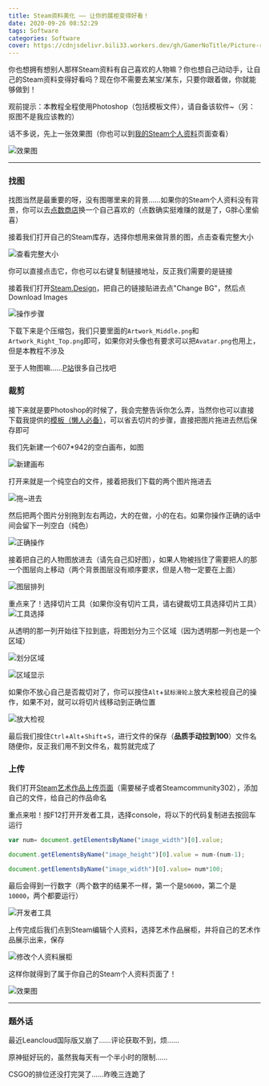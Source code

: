 ```yaml
---
title: Steam资料美化 —— 让你的展柜变得好看！
date: 2020-09-26 08:52:29
tags: Software
categories: Software
cover: https://cdnjsdelivr.bili33.workers.dev/gh/GamerNoTitle/Picture-repo-v1@master/img/Steam-Artworks/cover.png
---
```


你也想拥有想别人那样Steam资料有自己喜欢的人物嘛？你也想自己动动手，让自己的Steam资料变得好看吗？现在你不需要去某宝/某东，只要你跟着做，你就能够做到！

观前提示：本教程全程使用Photoshop（包括模板文件），请自备该软件~（另：抠图不是我应该教的）

话不多说，先上一张效果图（你也可以到[我的Steam个人资料](https://steamcommunity.com/id/bili33/)页面查看）

![效果图](https://cdnjsdelivr.bili33.workers.dev/gh/GamerNoTitle/Picture-repo-v1@master/img/Steam-Artworks/cover.png)

---

### 找图

找图当然是最重要的呀，没有图哪里来的背景……如果你的Steam个人资料没有背景，你可以去[点数商店](https://store.steampowered.com/points/shop/)换一个自己喜欢的（点数确实挺难赚的就是了，G胖心里偷喜）

接着我们打开自己的Steam库存，选择你想用来做背景的图，点击查看完整大小

![查看完整大小](https://cdnjsdelivr.bili33.workers.dev/gh/GamerNoTitle/Picture-repo-v1@master/img/Steam-Artworks/showfull.png)

你可以直接点击它，你也可以右键复制链接地址，反正我们需要的是链接

接着我们打开[Steam.Design](https://steam.design/)，把自己的链接贴进去点"Change BG"，然后点Download Images

![操作步骤](https://cdnjsdelivr.bili33.workers.dev/gh/GamerNoTitle/Picture-repo-v1@master/img/Steam-Artworks/SteamDesign.png)

下载下来是个压缩包，我们只要里面的`Artwork_Middle.png`和`Artwork_Right_Top.png`即可，如果你对头像也有要求可以把`Avatar.png`也用上，但是本教程不涉及

至于人物图嘛……[P站](https://www.pixiv.net/)很多自己找吧

### 裁剪

接下来就是要Photoshop的时候了，我会完整告诉你怎么弄，当然你也可以直接下载我提供的[模板（懒人必备）](https://cdnjsdelivr.bili33.workers.dev/gh/GamerNoTitle/Picture-repo-v1@master/img/Steam-Artworks/Tamplate.psd)，可以省去切片的步骤，直接把图片拖进去然后保存即可

我们先新建一个607\*942的空白画布，如图

![新建画布](https://cdnjsdelivr.bili33.workers.dev/gh/GamerNoTitle/Picture-repo-v1@master/img/Steam-Artworks/NewFile.png)

打开来就是一个纯空白的文件，接着把我们下载的两个图片拖进去

![拖~进去](https://cdnjsdelivr.bili33.workers.dev/gh/GamerNoTitle/Picture-repo-v1@master/img/Steam-Artworks/DrugIn.png)

然后把两个图片分别拖到左右两边，大的在做，小的在右。如果你操作正确的话中间会留下一列空白（纯色）

![正确操作](https://cdnjsdelivr.bili33.workers.dev/gh/GamerNoTitle/Picture-repo-v1@master/img/Steam-Artworks/CorrectlyOperated.png)

接着把自己的人物图放进去（请先自己扣好图），如果人物被挡住了需要把人的那一个图层向上移动（两个背景图层没有顺序要求，但是人物一定要在上面）

![图层排列](https://cdnjsdelivr.bili33.workers.dev/gh/GamerNoTitle/Picture-repo-v1@master/img/Steam-Artworks/Upward.png)

重点来了！选择切片工具（如果你没有切片工具，请右键裁切工具选择切片工具）![工具选择](https://cdnjsdelivr.bili33.workers.dev/gh/GamerNoTitle/Picture-repo-v1@master/img/Steam-Artworks/Tool.png)

从透明的那一列开始往下拉到底，将图划分为三个区域（因为透明那一列也是一个区域）

![划分区域](https://cdnjsdelivr.bili33.workers.dev/gh/GamerNoTitle/Picture-repo-v1@master/img/Steam-Artworks/Cutting.png)

![区域显示](https://cdnjsdelivr.bili33.workers.dev/gh/GamerNoTitle/Picture-repo-v1@master/img/Steam-Artworks/Devided.png)

如果你不放心自己是否裁切对了，你可以按住`Alt`+`鼠标滑轮上`放大来检视自己的操作，如果不对，就可以将切片线移动到正确位置

![放大检视](https://cdnjsdelivr.bili33.workers.dev/gh/GamerNoTitle/Picture-repo-v1@master/img/Steam-Artworks/ShowDetail.png)

最后我们按住`Ctrl`+`Alt`+`Shift`+`S`，进行文件的保存（**品质手动拉到100**）文件名随便你，反正我们用不到文件名，裁剪就完成了

### 上传

我们打开[Steam艺术作品上传页面](https://steamcommunity.com/sharedfiles/edititem/767/3/)（需要梯子或者Steamcommunity302），添加自己的文件，给自己的作品命名

重点来啦！按F12打开开发者工具，选择console，将以下的代码复制进去按回车运行

```javascript
var num= document.getElementsByName("image_width")[0].value;

document.getElementsByName("image_height")[0].value = num-(num-1);

document.getElementsByName("image_width")[0].value= num*100;
```

最后会得到一行数字（两个数字的结果不一样，第一个是`50600`，第二个是`10000`，两个都要运行）

![开发者工具](https://cdnjsdelivr.bili33.workers.dev/gh/GamerNoTitle/Picture-repo-v1@master/img/Steam-Artworks/DeveloperTool.png)

上传完成后我们点到Steam编辑个人资料，选择艺术作品展柜，并将自己的艺术作品展示出来，保存

![修改个人资料展柜](https://cdnjsdelivr.bili33.workers.dev/gh/GamerNoTitle/Picture-repo-v1@master/img/Steam-Artworks/Edit.png)

这样你就得到了属于你自己的Steam个人资料页面了！

![效果图](https://cdnjsdelivr.bili33.workers.dev/gh/GamerNoTitle/Picture-repo-v1@master/img/Steam-Artworks/cover.png)

---

### 题外话

最近Leancloud国际版又崩了……评论获取不到，烦……

原神挺好玩的，虽然我每天有一个半小时的限制……

CSGO的排位还没打完哭了……昨晚三连跪了